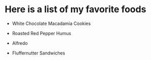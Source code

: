# Here is a list of my favorite foods

* White Chocolate Macadamia Cookies

* Roasted Red Pepper Humus

* Alfredo

* Fluffernutter Sandwiches